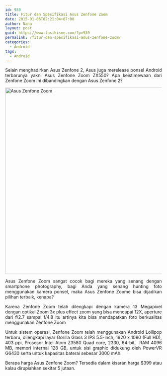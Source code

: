 ```yaml
---
id: 939
title: Fitur dan Spesifikasi Asus Zenfone Zoom
date: 2015-01-06T02:21:04+07:00
author: Nana
layout: post
guid: https://www.tasikisme.com/?p=939
permalink: /fitur-dan-spesifikasi-asus-zenfone-zoom/
categories:
  - Android
tags:
  - Android
---
```

<p style="text-align: justify;">
  Selain menghadirkan Asus Zenfone 2, Asus juga merelease ponsel Android terbarunya yakni Asus Zenfone Zoom ZX550? Apa keistimewaan dari Zenfone Zoom ini dibandingkan dengan Asus Zenfone 2?
</p>

<p style="text-align: justify;">
  <img loading="lazy" class="aligncenter" src="https://4.bp.blogspot.com/-4faSo_Dx8ec/VKtFFIprnSI/AAAAAAAADsg/YuuVMeR3BVE/s1600/asus_zenfone_zoom.png" alt="Asus Zenfone Zoom" width="650" height="600" />
</p>

<p style="text-align: justify;">
  Asus Zenfone Zoom sangat cocok bagi mereka yang senang dengan smartphone photography, bagi Anda yang senang hunting foto menggunakan kamera ponsel, maka Asus Zenfone Zoome bisa dijadikan pilihan terbaik, kenapa?
</p>

<p style="text-align: justify;">
  Karena Zenfone Zoom telah dilengkapi dengan kamera 13 Megapixel dengan optikal Zoom 3x plus effect zoom yang bisa mencapai 12X, aperture dari f/2.7 sampai f/4.8 itu artinya kita bisa mendapatkan foto berkualitas menggunakan Zenfone Zoom
</p>

<p style="text-align: justify;">
  Untuk sistem operasi, Zenfone Zoom telah menggunakan Android Lollipop terbaru, dilengkapi layar Gorilla Glass 3 IPS 5.5-inch, 1920 x 1080 (Full HD), 403 ppi, Prosesor Intel Atom Z3580 Quad core, 2330, 64-bit,  RAM 4096 MB, memori internal 128 GB, untuk sisi graphic didukung oleh PowerVR G6430 serta untuk kapasitas baterai sebesar 3000 mAh.
</p>

<p style="text-align: justify;">
  Berapa harga Asus Zenfone Zoom? Tersedia dalam kisaran harga $399 atau kalau dirupiahkan sekitar 5 jutaan.
</p>